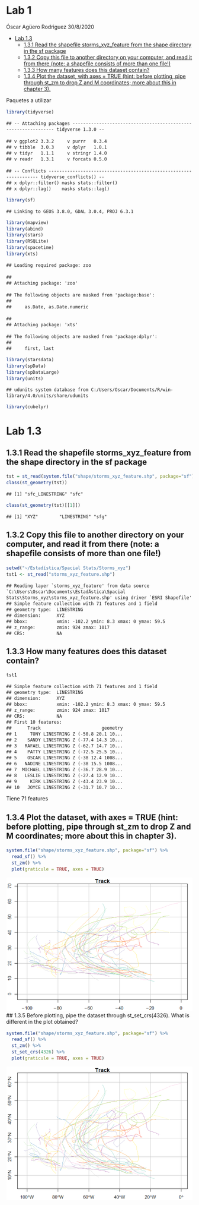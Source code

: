 Lab 1
================
Óscar Agüero Rodriguez
30/8/2020

  - [Lab 1.3](#lab-1.3)
      - [1.3.1 Read the shapefile storms\_xyz\_feature from the shape
        directory in the sf
        package](#read-the-shapefile-storms_xyz_feature-from-the-shape-directory-in-the-sf-package)
      - [1.3.2 Copy this file to another directory on your computer, and
        read it from there (note: a shapefile consists of more than one
        file\!)](#copy-this-file-to-another-directory-on-your-computer-and-read-it-from-there-note-a-shapefile-consists-of-more-than-one-file)
      - [1.3.3 How many features does this dataset
        contain?](#how-many-features-does-this-dataset-contain)
      - [1.3.4 Plot the dataset, with axes = TRUE (hint: before
        plotting, pipe through st\_zm to drop Z and M coordinates; more
        about this in chapter
        3).](#plot-the-dataset-with-axes-true-hint-before-plotting-pipe-through-st_zm-to-drop-z-and-m-coordinates-more-about-this-in-chapter-3.)

Paquetes a utilizar

``` r
library(tidyverse)
```

    ## -- Attaching packages --------------------------------------------------------------- tidyverse 1.3.0 --

    ## v ggplot2 3.3.2     v purrr   0.3.4
    ## v tibble  3.0.3     v dplyr   1.0.1
    ## v tidyr   1.1.1     v stringr 1.4.0
    ## v readr   1.3.1     v forcats 0.5.0

    ## -- Conflicts ------------------------------------------------------------------ tidyverse_conflicts() --
    ## x dplyr::filter() masks stats::filter()
    ## x dplyr::lag()    masks stats::lag()

``` r
library(sf)
```

    ## Linking to GEOS 3.8.0, GDAL 3.0.4, PROJ 6.3.1

``` r
library(mapview)
library(abind)
library(stars)
library(RSQLite)
library(spacetime)
library(xts)
```

    ## Loading required package: zoo

    ## 
    ## Attaching package: 'zoo'

    ## The following objects are masked from 'package:base':
    ## 
    ##     as.Date, as.Date.numeric

    ## 
    ## Attaching package: 'xts'

    ## The following objects are masked from 'package:dplyr':
    ## 
    ##     first, last

``` r
library(starsdata)
library(spData)
library(spDataLarge)
library(units)
```

    ## udunits system database from C:/Users/Oscar/Documents/R/win-library/4.0/units/share/udunits

``` r
library(cubelyr)
```

# Lab 1.3

## 1.3.1 Read the shapefile storms\_xyz\_feature from the shape directory in the sf package

``` r
tst = st_read(system.file("shape/storms_xyz_feature.shp", package="sf"), quiet = TRUE)
class(st_geometry(tst))
```

    ## [1] "sfc_LINESTRING" "sfc"

``` r
class(st_geometry(tst)[[1]])
```

    ## [1] "XYZ"        "LINESTRING" "sfg"

## 1.3.2 Copy this file to another directory on your computer, and read it from there (note: a shapefile consists of more than one file\!)

``` r
setwd("~/Estadística/Spacial Stats/Storms_xyz")
tst1 <- st_read("storms_xyz_feature.shp")
```

    ## Reading layer `storms_xyz_feature' from data source `C:\Users\Oscar\Documents\EstadÃ­stica\Spacial Stats\Storms_xyz\storms_xyz_feature.shp' using driver `ESRI Shapefile'
    ## Simple feature collection with 71 features and 1 field
    ## geometry type:  LINESTRING
    ## dimension:      XYZ
    ## bbox:           xmin: -102.2 ymin: 8.3 xmax: 0 ymax: 59.5
    ## z_range:        zmin: 924 zmax: 1017
    ## CRS:            NA

## 1.3.3 How many features does this dataset contain?

``` r
tst1
```

    ## Simple feature collection with 71 features and 1 field
    ## geometry type:  LINESTRING
    ## dimension:      XYZ
    ## bbox:           xmin: -102.2 ymin: 8.3 xmax: 0 ymax: 59.5
    ## z_range:        zmin: 924 zmax: 1017
    ## CRS:            NA
    ## First 10 features:
    ##      Track                       geometry
    ## 1     TONY LINESTRING Z (-50.8 20.1 10...
    ## 2    SANDY LINESTRING Z (-77.4 14.3 10...
    ## 3   RAFAEL LINESTRING Z (-62.7 14.7 10...
    ## 4    PATTY LINESTRING Z (-72.5 25.5 10...
    ## 5    OSCAR LINESTRING Z (-38 12.4 1008...
    ## 6   NADINE LINESTRING Z (-38 15.5 1008...
    ## 7  MICHAEL LINESTRING Z (-36.7 28.9 10...
    ## 8   LESLIE LINESTRING Z (-27.4 12.9 10...
    ## 9     KIRK LINESTRING Z (-43.4 23.9 10...
    ## 10   JOYCE LINESTRING Z (-31.7 10.7 10...

Tiene 71 features

## 1.3.4 Plot the dataset, with axes = TRUE (hint: before plotting, pipe through st\_zm to drop Z and M coordinates; more about this in chapter 3).

``` r
system.file("shape/storms_xyz_feature.shp", package="sf") %>%
  read_sf() %>%
  st_zm() %>% 
  plot(graticule = TRUE, axes = TRUE)
```

![](Lab-1_files/figure-gfm/unnamed-chunk-5-1.png)<!-- --> \#\# 1.3.5
Before plotting, pipe the dataset through st\_set\_crs(4326). What is
different in the plot obtained?

``` r
system.file("shape/storms_xyz_feature.shp", package="sf") %>%
  read_sf() %>%
  st_zm() %>% 
  st_set_crs(4326) %>% 
  plot(graticule = TRUE, axes = TRUE)
```

![](Lab-1_files/figure-gfm/unnamed-chunk-6-1.png)<!-- -->
